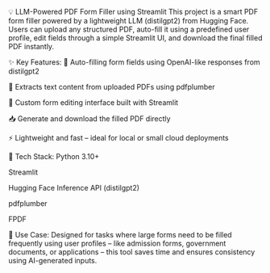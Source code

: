 💡 LLM-Powered PDF Form Filler using Streamlit
This project is a smart PDF form filler powered by a lightweight LLM (distilgpt2) from Hugging Face. Users can upload any structured PDF, auto-fill it using a predefined user profile, edit fields through a simple Streamlit UI, and download the final filled PDF instantly.

✨ Key Features:
🧠 Auto-filling form fields using OpenAI-like responses from distilgpt2

📄 Extracts text content from uploaded PDFs using pdfplumber

📝 Custom form editing interface built with Streamlit

📥 Generate and download the filled PDF directly

⚡ Lightweight and fast – ideal for local or small cloud deployments

🔧 Tech Stack:
Python 3.10+

Streamlit

Hugging Face Inference API (distilgpt2)

pdfplumber

FPDF

📂 Use Case:
Designed for tasks where large forms need to be filled frequently using user profiles – like admission forms, government documents, or applications – this tool saves time and ensures consistency using AI-generated inputs.
